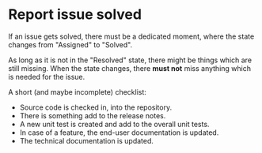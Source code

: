Report issue solved
===================

If an issue gets solved, there must be a dedicated moment, where the state changes from "Assigned" to "Solved".

As long as it is not in the "Resolved" state, there might be things which are still missing.
When the state changes, there __must not__ miss anything which is needed for the issue.

A short (and maybe incomplete) checklist:
* Source code is checked in, into the repository.
* There is something add to the release notes.
* A new unit test is created and add to the overall unit tests.
* In case of a feature, the end-user documentation is updated.
* The technical documentation is updated.
